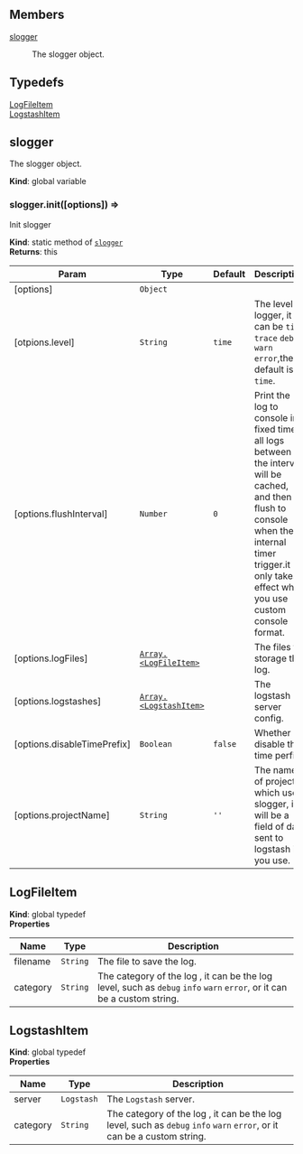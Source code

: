 ## Members

<dl>
<dt><a href="#slogger">slogger</a></dt>
<dd><p>The slogger object.</p>
</dd>
</dl>

## Typedefs

<dl>
<dt><a href="#LogFileItem">LogFileItem</a></dt>
<dd></dd>
<dt><a href="#LogstashItem">LogstashItem</a></dt>
<dd></dd>
</dl>

<a name="slogger"></a>

## slogger
The slogger object.

**Kind**: global variable  
<a name="slogger.init"></a>

### slogger.init([options]) ⇒
Init slogger

**Kind**: static method of [<code>slogger</code>](#slogger)  
**Returns**: this  

| Param | Type | Default | Description |
| --- | --- | --- | --- |
| [options] | <code>Object</code> |  |  |
| [otpions.level] | <code>String</code> | <code>time</code> | The level of logger, it can be `time` `trace` `debug` `warn`  `error`,the default is `time`. |
| [options.flushInterval] | <code>Number</code> | <code>0</code> | Print the log to console in a fixed time, all logs between the interval will be cached, and then flush to console when the internal timer trigger.it only takes effect when you use custom console format. |
| [options.logFiles] | [<code>Array.&lt;LogFileItem&gt;</code>](#LogFileItem) |  | The files to storage the log. |
| [options.logstashes] | [<code>Array.&lt;LogstashItem&gt;</code>](#LogstashItem) |  | The logstash server config. |
| [options.disableTimePrefix] | <code>Boolean</code> | <code>false</code> | Whether disable the time perfix. |
| [options.projectName] | <code>String</code> | <code>&#x27;&#x27;</code> | The name of project which use slogger, it will be a field of data sent to logstash if you use. |

<a name="LogFileItem"></a>

## LogFileItem
**Kind**: global typedef  
**Properties**

| Name | Type | Description |
| --- | --- | --- |
| filename | <code>String</code> | The file to save the log. |
| category | <code>String</code> | The category of the log , it can be the log level, such as `debug` `info` `warn` `error`, or it can be a custom string. |

<a name="LogstashItem"></a>

## LogstashItem
**Kind**: global typedef  
**Properties**

| Name | Type | Description |
| --- | --- | --- |
| server | <code>Logstash</code> | The `Logstash` server. |
| category | <code>String</code> | The category of the log , it can be the log level, such as `debug` `info` `warn` `error`, or it can be a custom string. |

